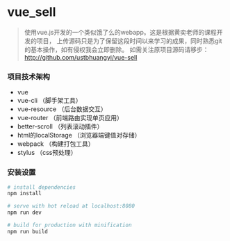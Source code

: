 # vue_sell

> 使用vue.js开发的一个类似饿了么的webapp。这是根据黄奕老师的课程开发的项目，
上传源码只是为了保留这段时间以来学习的成果，同时熟悉git的基本操作，如有侵权我会立即删除。
如需关注原项目源码请移步：http://github.com/ustbhuangyi/vue-sell

### 项目技术架构

* vue
* vue-cli               （脚手架工具）
* vue-resource          （后台数据交互）
* vue-router		    （前端路由实现单页应用）
* better-scroll		    （列表滚动插件）
* html的localStorage    （浏览器端键值对存储）
* webpack               （构建打包工具）
* stylus                （css预处理）





### 安装设置

``` bash
# install dependencies
npm install

# serve with hot reload at localhost:8080
npm run dev

# build for production with minification
npm run build
```

